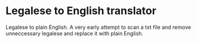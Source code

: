 Legalese to English translator
========

Legalese to plain English.  A very early attempt to scan a txt file and remove unneccessary legalese and replace it with plain English. 


